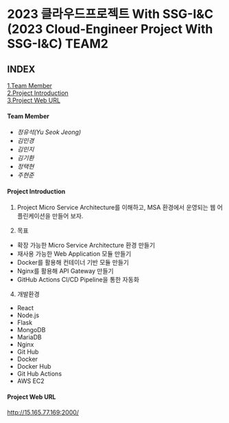 2023 클라우드프로젝트 With SSG-I&C
(2023 Cloud-Engineer Project With SSG-I&C) TEAM2
=====================================================================================
## INDEX  
[1.Team Member](#team-member)  
[2.Project Introduction](#project-introduction)  
[3.Project Web URL](#project-web-url)


#### Team Member
- *정유석(Yu Seok Jeong)*   
- *김민경*
- *김민지*
- *김기환*
- *정택현*  
- *주현준*
  
#### Project Introduction  
1. Project
Micro Service Architecture를 이해하고, MSA 환경에서 운영되는 웹 어플린케이션을 만들어 보자.

3. 목표
- 확장 가능한 Micro Service Architecture 환경 만들기
- 재사용 가능한 Web Application 모듈 만들기
- Docker를 활용해 컨테이너 기반 모듈 만들기
- Nginx를 활용해 API Gateway 만들기
- GitHub Actions CI/CD Pipeline을 통한 자동화

4. 개발환경
- React
- Node.js
- Flask
- MongoDB
- MariaDB
- Nginx
- Git Hub
- Docker
- Docker Hub 
- Git Hub Actions  
- AWS EC2

#### Project Web URL  
http://15.165.77.169:2000/
